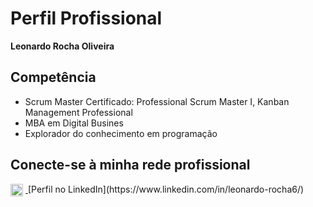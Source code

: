 # Perfil Profissional

**Leonardo Rocha Oliveira**

## Competência

- Scrum Master Certificado: Professional Scrum Master I, Kanban Management Professional  
- MBA em Digital Busines  
- Explorador do conhecimento em programação

## Conecte-se à minha rede profissional

<a href="https://www.linkedin.com/in/leonardo-rocha6/" target="_blank">
  <img src="https://cdn-icons-png.flaticon.com/512/174/174857.png" alt="LinkedIn" width="20" style="vertical-align:middle; margin-right:4px;" />
</a>  
[Perfil no LinkedIn](https://www.linkedin.com/in/leonardo-rocha6/)


